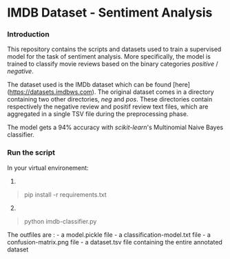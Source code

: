 # IMDB Dataset - Sentiment Analysis
### Introduction

This repository contains the scripts and datasets used to train a supervised model for the task of sentiment analysis. More specifically, the model is trained to classify movie reviews based on the binary categories *positive* / *negative*.

The dataset used is the IMDb dataset which can be found [here] (https://datasets.imdbws.com). The original dataset comes in a directory containing two other directories, *neg* and *pos*. These directories contain respectively the negative review and positif review text files, which are aggregated in a single TSV file during the preprocessing phase.

The model gets a 94% accuracy with *scikit-learn*'s Multinomial Naive Bayes classifier.

### Run the script

In your virtual environement:

1.

> pip install -r requirements.txt

2.

> python imdb-classifier.py

The outfiles are :
	\- a model.pickle file
	\- a classification-model.txt file
	\- a confusion-matrix.png file
	\- a dataset.tsv file containing the entire annotated dataset